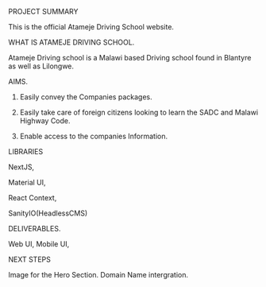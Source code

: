 PROJECT SUMMARY

This is the official Atameje Driving School website.



WHAT IS ATAMEJE DRIVING SCHOOL.

Atameje Driving school is a Malawi based Driving school found in Blantyre as well as Lilongwe.



AIMS.

1. Easily convey the Companies packages.

2. Easily take care of foreign citizens looking to learn the SADC and Malawi Highway Code.

3. Enable access to the companies Information.



 
LIBRARIES

NextJS, 

Material UI,

React Context, 

SanityIO(HeadlessCMS)




DELIVERABLES.

Web UI,
Mobile UI,



NEXT STEPS

Image for the Hero Section.
Domain Name intergration.




